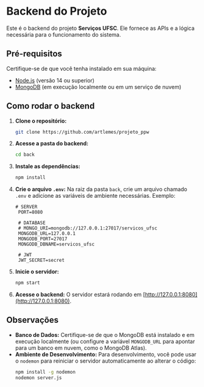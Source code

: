 # Backend do Projeto

Este é o backend do projeto **Serviços UFSC**. Ele fornece as APIs e a lógica necessária para o funcionamento do sistema.

## Pré-requisitos

Certifique-se de que você tenha instalado em sua máquina:
- [Node.js](https://nodejs.org/) (versão 14 ou superior)
- [MongoDB](https://www.mongodb.com/) (em execução localmente ou em um serviço de nuvem)

## Como rodar o backend

1. **Clone o repositório:**
   ```bash
   git clone https://github.com/artlemes/projeto_ppw
   ```

2. **Acesse a pasta do backend:**
   ```bash
   cd back
   ```

3. **Instale as dependências:**
   ```bash
   npm install
   ```

4. **Crie o arquivo `.env`:**
   Na raiz da pasta `back`, crie um arquivo chamado `.env` e adicione as variáveis de ambiente necessárias. Exemplo:
   ```env
   # SERVER
	PORT=8080

	# DATABASE
	# MONGO_URI=mongodb://127.0.0.1:27017/servicos_ufsc
	MONGODB_URL=127.0.0.1
	MONGODB_PORT=27017
	MONGODB_DBNAME=servicos_ufsc

	# JWT
	JWT_SECRET=secret
   ```

5. **Inicie o servidor:**
   ```bash
   npm start
   ```

6. **Acesse o backend:**
   O servidor estará rodando em [http://127.0.0.1:8080](http://127.0.0.1:8080).

## Observações

- **Banco de Dados:** Certifique-se de que o MongoDB está instalado e em execução localmente (ou configure a variável `MONGODB_URL` para apontar para um banco em nuvem, como o MongoDB Atlas).
- **Ambiente de Desenvolvimento:** Para desenvolvimento, você pode usar o `nodemon` para reiniciar o servidor automaticamente ao alterar o código:
  ```bash
  npm install -g nodemon
  nodemon server.js
  ```


